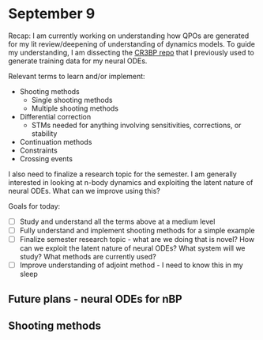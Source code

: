 # September 9

Recap: I am currently working on understanding how QPOs are generated for my lit review/deepening of understanding of dynamics models. To guide my understanding, I am dissecting the [CR3BP repo](https://github.com/DhruvJ22/Astrodynamics_Research) that I previously used to generate training data for my neural ODEs.

Relevant terms to learn and/or implement:
- Shooting methods
	- Single shooting methods
	- Multiple shooting methods
- Differential correction
	- STMs needed for anything involving sensitivities, corrections, or stability
- Continuation methods
- Constraints
- Crossing events

I also need to finalize a research topic for the semester. I am generally interested in looking at n-body dynamics and exploiting the latent nature of neural ODEs. What can we improve using this?

Goals for today:
- [ ]  Study and understand all the terms above at a medium level
- [ ]  Fully understand and implement shooting methods for a simple example
- [ ]  Finalize semester research topic - what are we doing that is novel? How can we exploit the latent nature of neural ODEs? What system will we study? What methods are currently used?
- [ ] Improve understanding of adjoint method - I need to know this in my sleep

## Future plans - neural ODEs for nBP

## Shooting methods